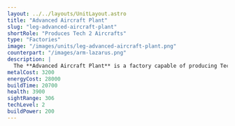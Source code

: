 ```yaml
---
layout: ../../layouts/UnitLayout.astro
title: "Advanced Aircraft Plant"
slug: "leg-advanced-aircraft-plant"
shortRole: "Produces Tech 2 Aircrafts"
type: "Factories"
image: "/images/units/leg-advanced-aircraft-plant.png"
counterpart: "/images/arm-lazarus.png"
description: |
  The **Advanced Aircraft Plant** is a factory capable of producing Tech 2 aircraft units and can only be built on land.
metalCost: 3200
energyCost: 28000
buildTime: 20700
health: 3900
sightRange: 306
techLevel: 2
buildPower: 200
---
```

